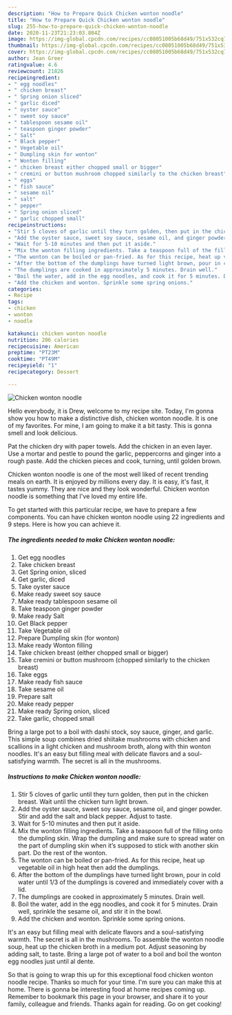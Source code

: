 ```yaml
---
description: "How to Prepare Quick Chicken wonton noodle"
title: "How to Prepare Quick Chicken wonton noodle"
slug: 255-how-to-prepare-quick-chicken-wonton-noodle
date: 2020-11-23T21:23:03.804Z
image: https://img-global.cpcdn.com/recipes/cc08051005b68d49/751x532cq70/chicken-wonton-noodle-recipe-main-photo.jpg
thumbnail: https://img-global.cpcdn.com/recipes/cc08051005b68d49/751x532cq70/chicken-wonton-noodle-recipe-main-photo.jpg
cover: https://img-global.cpcdn.com/recipes/cc08051005b68d49/751x532cq70/chicken-wonton-noodle-recipe-main-photo.jpg
author: Jean Greer
ratingvalue: 4.6
reviewcount: 21826
recipeingredient:
- " egg noodles"
- " chicken breast"
- " Spring onion sliced"
- " garlic diced"
- " oyster sauce"
- " sweet soy sauce"
- " tablespoon sesame oil"
- " teaspoon ginger powder"
- " Salt"
- " Black pepper"
- " Vegetable oil"
- " Dumpling skin for wonton"
- " Wonton filling"
- " chicken breast either chopped small or bigger"
- " cremini or button mushroom chopped similarly to the chicken breast"
- " eggs"
- " fish sauce"
- " sesame oil"
- " salt"
- " pepper"
- " Spring onion sliced"
- " garlic chopped small"
recipeinstructions:
- "Stir 5 cloves of garlic until they turn golden, then put in the chicken breast. Wait until the chicken turn light brown."
- "Add the oyster sauce, sweet soy sauce, sesame oil, and ginger powder. Stir and add the salt and black pepper. Adjust to taste."
- "Wait for 5-10 minutes and then put it aside."
- "Mix the wonton filling ingredients. Take a teaspoon full of the filling onto the dumpling skin. Wrap the dumpling and make sure to spread water on the part of dumpling skin when it’s supposed to stick with another skin part. Do the rest of the wonton."
- "The wonton can be boiled or pan-fried. As for this recipe, heat up vegetable oil in high heat then add the dumplings."
- "After the bottom of the dumplings have turned light brown, pour in cold water until 1/3 of the dumplings is covered and immediately cover with a lid."
- "The dumplings are cooked in approximately 5 minutes. Drain well."
- "Boil the water, add in the egg noodles, and cook it for 5 minutes. Drain well, sprinkle the sesame oil, and stir it in the bowl."
- "Add the chicken and wonton. Sprinkle some spring onions."
categories:
- Recipe
tags:
- chicken
- wonton
- noodle

katakunci: chicken wonton noodle 
nutrition: 206 calories
recipecuisine: American
preptime: "PT23M"
cooktime: "PT49M"
recipeyield: "1"
recipecategory: Dessert

---
```



![Chicken wonton noodle](https://img-global.cpcdn.com/recipes/cc08051005b68d49/751x532cq70/chicken-wonton-noodle-recipe-main-photo.jpg)

Hello everybody, it is Drew, welcome to my recipe site. Today, I'm gonna show you how to make a distinctive dish, chicken wonton noodle. It is one of my favorites. For mine, I am going to make it a bit tasty. This is gonna smell and look delicious.

Pat the chicken dry with paper towels. Add the chicken in an even layer. Use a mortar and pestle to pound the garlic, peppercorns and ginger into a rough paste. Add the chicken pieces and cook, turning, until golden brown.

Chicken wonton noodle is one of the most well liked of recent trending meals on earth. It is enjoyed by millions every day. It is easy, it's fast, it tastes yummy. They are nice and they look wonderful. Chicken wonton noodle is something that I've loved my entire life.


To get started with this particular recipe, we have to prepare a few components. You can have chicken wonton noodle using 22 ingredients and 9 steps. Here is how you can achieve it.

<!--inarticleads1-->

##### The ingredients needed to make Chicken wonton noodle:

1. Get  egg noodles
1. Take  chicken breast
1. Get  Spring onion, sliced
1. Get  garlic, diced
1. Take  oyster sauce
1. Make ready  sweet soy sauce
1. Make ready  tablespoon sesame oil
1. Take  teaspoon ginger powder
1. Make ready  Salt
1. Get  Black pepper
1. Take  Vegetable oil
1. Prepare  Dumpling skin (for wonton)
1. Make ready  Wonton filling
1. Take  chicken breast (either chopped small or bigger)
1. Take  cremini or button mushroom (chopped similarly to the chicken breast)
1. Take  eggs
1. Make ready  fish sauce
1. Take  sesame oil
1. Prepare  salt
1. Make ready  pepper
1. Make ready  Spring onion, sliced
1. Take  garlic, chopped small


Bring a large pot to a boil with dashi stock, soy sauce, ginger, and garlic. This simple soup combines dried shiitake mushrooms with chicken and scallions in a light chicken and mushroom broth, along with thin wonton noodles. It&#39;s an easy but filling meal with delicate flavors and a soul-satisfying warmth. The secret is all in the mushrooms. 

<!--inarticleads2-->

##### Instructions to make Chicken wonton noodle:

1. Stir 5 cloves of garlic until they turn golden, then put in the chicken breast. Wait until the chicken turn light brown.
1. Add the oyster sauce, sweet soy sauce, sesame oil, and ginger powder. Stir and add the salt and black pepper. Adjust to taste.
1. Wait for 5-10 minutes and then put it aside.
1. Mix the wonton filling ingredients. Take a teaspoon full of the filling onto the dumpling skin. Wrap the dumpling and make sure to spread water on the part of dumpling skin when it’s supposed to stick with another skin part. Do the rest of the wonton.
1. The wonton can be boiled or pan-fried. As for this recipe, heat up vegetable oil in high heat then add the dumplings.
1. After the bottom of the dumplings have turned light brown, pour in cold water until 1/3 of the dumplings is covered and immediately cover with a lid.
1. The dumplings are cooked in approximately 5 minutes. Drain well.
1. Boil the water, add in the egg noodles, and cook it for 5 minutes. Drain well, sprinkle the sesame oil, and stir it in the bowl.
1. Add the chicken and wonton. Sprinkle some spring onions.


It&#39;s an easy but filling meal with delicate flavors and a soul-satisfying warmth. The secret is all in the mushrooms. To assemble the wonton noodle soup, heat up the chicken broth in a medium pot. Adjust seasoning by adding salt, to taste. Bring a large pot of water to a boil and boil the wonton egg noodles just until al dente. 

So that is going to wrap this up for this exceptional food chicken wonton noodle recipe. Thanks so much for your time. I'm sure you can make this at home. There is gonna be interesting food at home recipes coming up. Remember to bookmark this page in your browser, and share it to your family, colleague and friends. Thanks again for reading. Go on get cooking!
